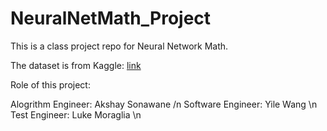 # NeuralNetMath_Project

This is a class project repo for Neural Network Math. 

The dataset is from Kaggle: [link](https://www.kaggle.com/datasets/krpurba/fakeauthentic-user-instagram?select=user_fake_authentic_4class.csv)

Role of this project:

Alogrithm Engineer: Akshay Sonawane /n
Software Engineer: Yile Wang \n
Test Engineer: Luke Moraglia \n
